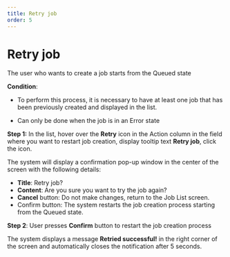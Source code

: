 ```yaml
---
title: Retry job
order: 5
---
```


# Retry job

The user who wants to create a job starts from the Queued state

**Condition**:

- To perform this process, it is necessary to have at least one job that has been previously created and displayed in the list.

- Can only be done when the job is in an Error state

**Step 1:** In the list, hover over the **Retry** icon in the Action column in the field where you want to restart job creation, display tooltip text **Retry job**, click the icon.

The system will display a confirmation pop-up window in the center of the screen with the following details:

- **Title**: Retry job?
- **Content**: Are you sure you want to try the job again?
- **Cancel** button: Do not make changes, return to the Job List screen.
- Confirm button: The system restarts the job creation process starting from the Queued state.

**Step 2**: User presses **Confirm** button to restart the job creation process

The system displays a message **Retried successful!** in the right corner of the screen and automatically closes the notification after 5 seconds.

